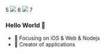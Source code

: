 <p float="left">
5
  <img src="https://github-readme-stats.vercel.app/api?username=cheen&show_icons=true&icon_color=CE1D2D&text_color=718096&bg_color=ffffff&count_private=true" />
6
  <img src="https://github-readme-stats.vercel.app/api/top-langs/?username=cheen&layout=compact" /> 
7
</p>

### Hello World 👋

- :orange_book: Focusing on iOS & Web & Nodejs
- :hammer: Creator of applications
